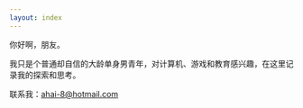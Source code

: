 ```yaml
---
layout: index
---
```


你好啊，朋友。

我只是个普通却自信的大龄单身男青年，对计算机、游戏和教育感兴趣，在这里记录我的探索和思考。

联系我：[ahai-8@hotmail.com](mailto:ahai-8@hotmail.com)

